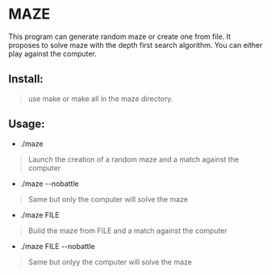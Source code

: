 # MAZE

This program can generate random maze or create one from file. It proposes to solve maze with the depth first search algorithm. You can either play against the computer.
## Install:
  > use make or make all in the maze directory.

## Usage:
- ./maze
>Launch the creation of a random maze and a match against the computer
- ./maze --nobattle
>Same but only the computer will solve the maze
- ./maze FILE
>Build the maze from FILE and a match against the computer
- ./maze FILE --nobattle
>Same but onlyy the computer will solve the maze

